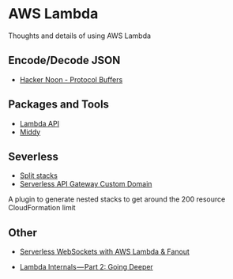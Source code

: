 # AWS Lambda

Thoughts and details of using AWS Lambda

## Encode/Decode JSON
- [Hacker Noon - Protocol Buffers](https://hackernoon.com/using-protocol-buffers-with-api-gateway-and-aws-lambda-22c3804f3e76)

## Packages and Tools
- [Lambda API](https://github.com/jeremydaly/lambda-api)
- [Middy](https://github.com/middyjs/middy#readme)

## Severless

- [Split stacks](https://github.com/dougmoscrop/serverless-plugin-split-stacks)
- [Serverless API Gateway Custom Domain](https://serverless.com/blog/serverless-api-gateway-domain/)

A plugin to generate nested stacks to get around the 200 resource CloudFormation limit

## Other

- [Serverless WebSockets with AWS Lambda & Fanout](https://hackernoon.com/serverless-websockets-with-aws-lambda-fanout-15384bd30354)

- [Lambda Internals — Part 2: Going Deeper](https://medium.com/epsagon/aws-lambda-internals-part-2-going-deeper-1e12b9d2515f)
